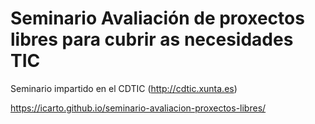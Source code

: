 # Seminario Avaliación de proxectos libres para cubrir as necesidades TIC

Seminario impartido en el CDTIC (http://cdtic.xunta.es)

https://icarto.github.io/seminario-avaliacion-proxectos-libres/

